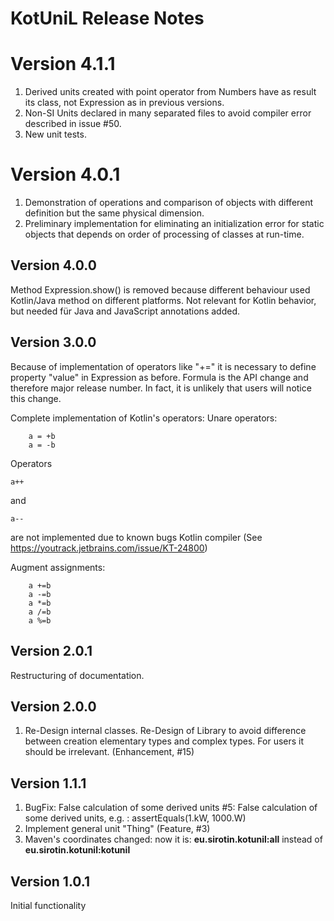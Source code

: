 # KotUniL Release Notes

# Version 4.1.1
1. Derived units created with point operator from Numbers have as result its class,
not Expression as in previous versions. 
2. Non-SI Units declared in many separated files to avoid compiler error described 
in issue #50.
3. New unit tests. 

# Version 4.0.1

1. Demonstration of operations and comparison of objects with different definition but the same physical dimension.
2. Preliminary implementation for eliminating an initialization error for static objects that depends on order of processing of classes at run-time.

## Version 4.0.0
Method Expression.show() is removed because different behaviour 
used Kotlin/Java method on different platforms.
Not relevant for Kotlin behavior, but needed für Java and JavaScript annotations added. 

## Version 3.0.0

Because of implementation of operators like "+=" it is necessary to define property "value" in Expression as before. Formula is the API change and therefore major release number.
In fact, it is unlikely that users will notice this change.

Complete implementation of Kotlin's operators:
Unare operators:

        a = +b
        a = -b
Operators

    a++ 
and 

    a-- 
are not implemented due to known bugs Kotlin compiler 
(See https://youtrack.jetbrains.com/issue/KT-24800)

Augment assignments:

        a +=b
        a -=b
        a *=b
        a /=b
        a %=b


## Version 2.0.1

Restructuring of documentation. 

## Version 2.0.0

1. Re-Design internal classes. 
Re-Design of Library to avoid difference between creation elementary types and complex types. 
For users it should be irrelevant. (Enhancement, #15) 

## Version 1.1.1

1. BugFix: False calculation of some derived units #5: False calculation of some derived units, e.g. : assertEquals(1.kW, 1000.W)
2. Implement general unit "Thing" (Feature, #3)
3. Maven's coordinates changed: now it is: **eu.sirotin.kotunil:all** instead of **eu.sirotin.kotunil:kotunil**

## Version 1.0.1
Initial functionality